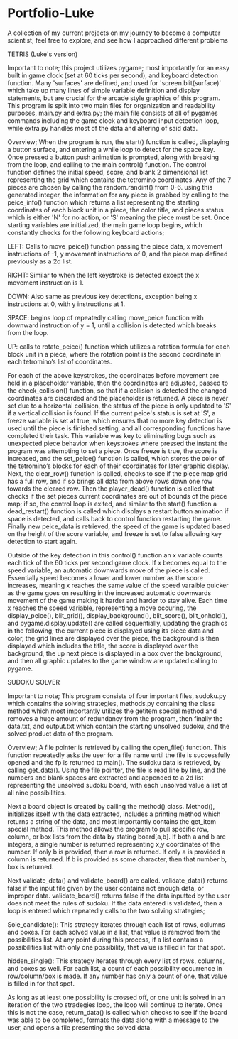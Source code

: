 # Portfolio-Luke
A collection of my current projects on my journey to become a computer scientist, feel free to explore, and see how I approached different problems


TETRIS (Luke's version)

Important to note; this project utilizes pygame; most importantly for an easy built in game clock (set at 60 ticks per second), and keyboard detection function. Many 'surfaces' are defined, and used for 'screen.blit(surface)' which take up many lines of simple variable definition and display statements, but are crucial for the arcade style graphics of this program. This program is split into two main files for organization and readability purposes, main.py and extra.py; the main file consists of all of pygames commands including the game clock and keyboard input detection loop, while extra.py handles most of the data and altering of said data.

Overview; When the program is run, the start() function is called, displaying a button surface, and entering a while loop to detect for the space key. Once pressed a button push animation is prompted, along with breaking from the loop, and calling to the main control() function.
The control function defines the initial speed, score, and blank 2 dimensional list representing the grid which contains the tetromino coordinates. Any of the 7 pieces are chosen by calling the random.randint() from 0-6. using this generated integer, the information for any piece is grabbed by calling to the peice_info() function which returns a list representing the starting coordinates of each block unit in a piece, the color title, and pieces status which is either 'N' for no action, or 'S' meaning the piece must be set. Once starting variables are initialized, the main game loop begins, which constantly checks for the following keyboard actions;

LEFT: Calls to move_peice() function passing the piece data, x movement instructions of -1, y movement instructions of 0, and the piece map defined previously as a 2d list.

RIGHT: Similar to when the left keystroke is detected except the x movement instruction is 1.

DOWN: Also same as previous key detections, exception being x instructions at 0, with y instructions at 1.

SPACE: begins loop of repeatedly calling move_peice function with downward instruction of y = 1, until a collision is detected which breaks from the loop.

UP: calls to rotate_peice() function which utilizes a rotation formula for each block unit in a piece, where the rotation point is the second coordinate in each tetromino’s list of coordinates.


For each of the above keystrokes, the coordinates before movement are held in a placeholder variable, then the coordinates are adjusted, passed to the check_collision() function, so that if a collision is detected the changed coordinates are discarded and the placeholder is returned. A piece is never set due to a horizontal collision, the status of the piece is only updated to 'S' if a vertical collision is found. If the current peice's status is set at 'S', a freeze variable is set at true, which ensures that no more key detection is used until the piece is finished setting, and all corresponding functions have completed their task. This variable was key to eliminating bugs such as unexpected piece behavior when keystrokes where pressed the instant the program was attempting to set a piece. Once freeze is true, the score is increased, and the set_peice() function is called, which stores the color of the tetromino’s blocks for each of their coordinates for later graphic display. Next, the clear_row() function is called, checks to see if the piece map grid has a full row, and if so brings all data from above rows down one row towards the cleared row. Then the player_dead() function is called that checks if the set pieces current coordinates are out of bounds of the piece map; if so, the control loop is exited, and similar to the start() function a dead_restart() function is called which displays a restart button animation if space is detected, and calls back to control function restarting the game. Finally new peice_data is retrieved, the speed of the game is updated based on the height of the score variable, and freeze is set to false allowing key detection to start again.

Outside of the key detection in this control() function an x variable counts each tick of the 60 ticks per second game clock. If x becomes equal to the speed variable, an automatic downwards move of the piece is called. Essentially speed becomes a lower and lower number as the score increases, meaning x reaches the same value of the speed varaible quicker as the game goes on resulting in the increased automatic downwards movement of the game making it harder and harder to stay alive. Each time x reaches the speed variable, representing a move occuring, the display_peice(), blit_grid(), display_background(), blit_score(), blit_onhold(), and pygame.display.update() are called sequentially, updating the graphics in the following; the current piece is displayed using its piece data and color, the grid lines are displayed over the piece, the background is then displayed which includes the title, the score is displayed over the background, the up next piece is displayed in a box over the background, and then all graphic updates to the game window are updated calling to pygame.




SUDOKU SOLVER

Important to note; This program consists of four important files, sudoku.py which contains the solving strategies, methods.py containing the class method which most importantly utilizes the getitem special method and removes a huge amount of redundancy from the program, then finally the data.txt, and output.txt which contain the starting unsolved sudoku, and the solved product data of the program.

Overview; A file pointer is retrieved by calling the open_file() function. This function repeatedly asks the user for a file name until the file is successfully opened and the fp is returned to main(). The sudoku data is retrieved, by calling get_data(). Using the file pointer, the file is read line by line, and the numbers and blank spaces are extracted and appended to a 2d list representing the unsolved sudoku board, with each unsolved value a list of all nine possibilities.

Next a board object is created by calling the method() class. Method(), initializes itself with the data extracted, includes a printing method which returns a string of the data, and most importantly contains the get_item special method. This method allows the program to pull specific row, column, or box lists from the data by stating board[a,b]. If both a and b are integers, a single number is returned representing x,y coordinates of the number. If only b is provided, then a row is returned. If only a is provided a column is returned. If b is provided as some character, then that number b, box is returned.

Next validate_data() and validate_board() are called. validate_data() returns false if the input file given by the user contains not enough data, or improper data. validate_board() returns false if the data inputted by the user does not meet the rules of sudoku. If the data entered is validated, then a loop is entered which repeatedly calls to the two solving strategies;

Sole_candidate(): This strategy iterates through each list of rows, columns and boxes. For each solved value in a list, that value is removed from the possibilities list. At any point during this process, if a list contains a possibilities list with only one possibility, that value is filled in for that spot. 

hidden_single(): This strategy iterates through every list of rows, columns, and boxes as well. For each list, a count of each possibility occurrence in row/column/box is made. If any number has only a count of one, that value is filled in for that spot.

As long as at least one possibility is crossed off, or one unit is solved in an iteration of the two stradegies loop, the loop will continue to iterate. Once this is not the case, return_data() is called which checks to see if the board was able to be completed, formats the data along with a message to the user, and opens a file presenting the solved data.
